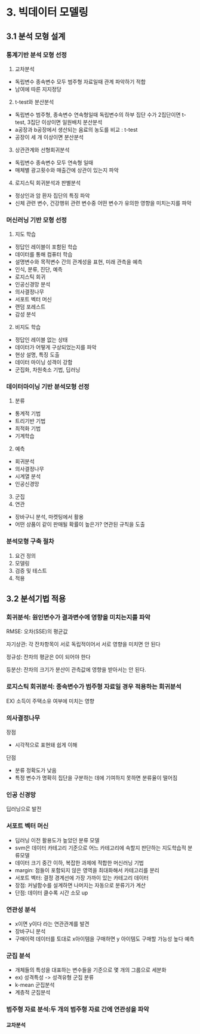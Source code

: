 # 3. 빅데이터 모델링
## 3.1 분석 모형 설계
### 통계기반 분석 모형 선정
1. 교차분석
- 독립변수 종속변수 모두 범주형 자료일때 관계 파악하기 적합
- 남여에 따른 지지정당
2. t-test와 분산분석
- 독립변수 범주형, 종속변수 연속형일때 독립변수의 하부 집단 수가 2집단이면 t-test, 3집단 이상이면 일원배치 분산분석
- a공장과 b공장에서 생산되는 음료의 농도를 비교 : t-test
- 공장이 세 개 이상이면 분산분석
3. 상관관계와 선형회귀분석
- 독립변수 종속변수 모두 연속형 일때
- 매체별 광고횟수와 매출간에 상관이 있는지 파악 
4. 로지스틱 회귀분석과 판별분석
- 정상인과 암 환자 집단의 특징 파악
- 신체 관련 변수, 건강행위 관련 변수중 어떤 변수가 유의한 영향을 미치는지를 파악

### 머신러닝 기반 모형 선정
1. 지도 학습
- 정답인 레이블이 포함된 학습
- 데이터를 통해 컴퓨터 학습
- 설명변수와 목적변수 간의 관계성을 표현, 미래 관측을 예측
- 인식, 분류, 진단, 예측
- 로지스틱 회귀
- 인공신경망 분석
- 의사결정나무
- 서포트 벡터 머신
- 랜덤 포레스트
- 감성 분석
2. 비지도 학습
- 정답인 레이블 없는 상태
- 데이터가 어떻게 구상되었는지를 파악
- 현상 설명, 특징 도출
- 데이터 마이닝 성격이 강함
- 군집화, 차원축소 기법, 딥러닝

### 데이터마이닝 기반 분석모형 선정
1. 분류
  - 통계적 기법
- 트리기반 기법
- 최적화 기법
- 기계학습
2. 예측
- 회귀분석
- 의사결정나무
- 시계열 분석
- 인공신경망
3. 군집
4. 연관
- 장바구니 분석, 마켓팅에서 활용
- 어떤 상품이 같이 판매될 확률이 높은가? 연관된 규칙을 도출

### 분석모형 구축 절차
1. 요건 정의
2. 모델링
3. 검증 및 테스트
4. 적용

## 3.2 분석기법 적용
### 회귀분석: 원인변수가 결과변수에 영향을 미치는지를 파악
RMSE: 오차(SSE)의 평균값

자기상관: 각 잔차항목이 서로 독립적이어서 서로 영향을 미치면 안 된다

정규성: 잔차의 평균은 0이 되어야 한다

등분산: 잔차의 크기가 분산이 관측값에 영향을 받아서는 안 된다.

### 로지스틱 회귀분석: 종속변수가 범주형 자료일 경우 적용하는 회귀분석
EX) 소득이 주택소유 여부에 미치는 영향

### 의사결정나무
장점
- 시각적으로 표현돼 쉽게 이해

단점
- 분류 정확도가 낮음
- 특정 변수가 명확히 집단을 구분하는 데에 기여하지 못하면 분류율이 떨어짐

### 인공 신경망
딥러닝으로 발전

### 서포트 벡터 머신
- 딥러닝 이전 활용도가 높았던 분류 모델
- svm은 데이터 카테고리 기준으로 어느 카테고리에 속할지 판단하는 지도학습적 분류모델
- 데이터 크기 중간 이하, 복잡한 과제에 적합한 머신러닝 기법
- margin: 점들이 포함되지 않은 영역을 최대화해서 카테고리를 분리
- 서포트 벡터: 결정 경계선에 가장 가까이 있는 카테고리 데이터
- 장점: 커널함수를 설계하면 나머지는 자동으로 분류기가 계산
- 단점: 데이터 클수록 시간 소모 up

### 연관성 분석
- x이면 y이다 라는 연관관계를 발견
- 장바구니 분석
- 구매이력 데이터를 토대로 x아이템을 구매하면 y 아이템도 구매할 가능성 높다 예측

### 군집 분석
- 개체들의 특성을 대표하는 변수들을 기준으로 몇 개의 그룹으로 세분화
- ex) 성격특성 -> 성격유형 군집 분류
- k-mean 군집분석
- 계층적 군집분석

### 범주형 자료 분석:두 개의 범주형 자료 간에 연관성을 파악
#### 교차분석
